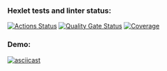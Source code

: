 ### Hexlet tests and linter status:
[![Actions Status](https://github.com/meichtor/frontend-project-46/actions/workflows/hexlet-check.yml/badge.svg)](https://github.com/meichtor/frontend-project-46/actions)
[![Quality Gate Status](https://sonarcloud.io/api/project_badges/measure?project=meichtor_frontend-project-46&metric=alert_status)](https://sonarcloud.io/summary/new_code?id=meichtor_frontend-project-46)
[![Coverage](https://sonarcloud.io/api/project_badges/measure?project=meichtor_frontend-project-46&metric=coverage)](https://sonarcloud.io/summary/new_code?id=meichtor_frontend-project-46)

### Demo:
[![asciicast](https://asciinema.org/a/Ty2T5ECNT1HdyOwLCbj88zi77.svg)](https://asciinema.org/a/Ty2T5ECNT1HdyOwLCbj88zi77)